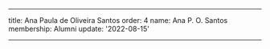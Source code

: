 ---
  title: Ana Paula de Oliveira Santos
  order: 4
  name: Ana P. O. Santos
  membership: Alumni
  update: '2022-08-15'

  ---
  